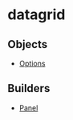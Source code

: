 # <span class="badge package-variant-panelcfg"></span> datagrid

## Objects

 * <span class="badge object-type-class"></span> [Options](./object-Options.md)
## Builders

 * <span class="badge builder"></span> [Panel](./builder-Panel.md)
